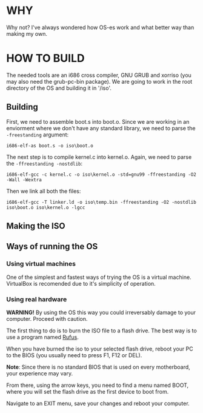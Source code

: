 # WHY
Why not? I've always wondered how OS-es work and what better way than making my own.

# HOW TO BUILD
The needed tools are an i686 cross compiler, GNU GRUB and xorriso (you may also need the grub-pc-bin package). We are going to work in the root directory of the OS and building it in '/iso'.

## Building
First, we need to assemble boot.s into boot.o. Since we are working in an enviorment where we don't have any standard library, we need to parse the `-freestanding` argument:

`i686-elf-as boot.s -o iso\boot.o`

The next step is to compile kernel.c into kernel.o. Again, we need to parse the `-ffreestanding -nostdlib`:

`i686-elf-gcc -c kernel.c -o iso\kernel.o -std=gnu99 -ffreestanding -O2 -Wall -Wextra`

Then we link all both the files:

`i686-elf-gcc -T linker.ld -o iso\temp.bin -ffreestanding -O2 -nostdlib iso\boot.o iso\kernel.o -lgcc`

## Making the ISO
## Ways of running the OS
### Using virtual machines
One of the simplest and fastest ways of trying the OS is a virtual machine. VirtualBox is recomended due to it's simplicity of operation.

### Using real hardware
**WARNING!** By using the OS this way you could irreversably damage to your computer. Proceed with caution.

The first thing to do is to burn the ISO file to a flash drive. The best way is to use a program named [Rufus](https://rufus.ie/en/).

When you have burned the iso to your selected flash drive, reboot your PC to the BIOS (you usually need to press F1, F12 or DEL).

**Note**: Since there is no standard BIOS that is used on every motherboard, your experience may vary.

From there, using the arrow keys, you need to find a menu named BOOT, where you will set the flash drive as the first device to boot from.

Navigate to an EXIT menu, save your changes and reboot your computer.

